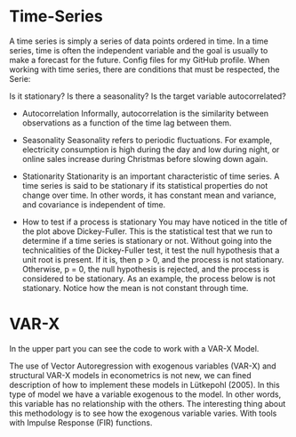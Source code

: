 # Time-Series

A time series is simply a series of data points ordered in time. In a time series, time is often the independent variable and the goal is usually to make a forecast for the future.
Config files for my GitHub profile. When working with time series, there are conditions that must be respected, the Serie:

Is it stationary?
Is there a seasonality?
Is the target variable autocorrelated?

- Autocorrelation
Informally, autocorrelation is the similarity between observations as a function of the time lag between them.

- Seasonality
Seasonality refers to periodic fluctuations. For example, electricity consumption is high during the day and low during night, or online sales increase during Christmas before slowing down again.

- Stationarity
Stationarity is an important characteristic of time series. A time series is said to be stationary if its statistical properties do not change over time. In other words, it has constant mean and variance, and covariance is independent of time.

- How to test if a process is stationary
You may have noticed in the title of the plot above Dickey-Fuller. This is the statistical test that we run to determine if a time series is stationary or not.
Without going into the technicalities of the Dickey-Fuller test, it test the null hypothesis that a unit root is present.
If it is, then p > 0, and the process is not stationary.
Otherwise, p = 0, the null hypothesis is rejected, and the process is considered to be stationary.
As an example, the process below is not stationary. Notice how the mean is not constant through time.

# VAR-X

In the upper part you can see the code to work with a VAR-X Model.

The use of Vector Autoregression with exogenous variables (VAR-X) and structural VAR-X models in econometrics is not new, we can fined description of how to implement these models in  Lütkepohl (2005). 
In this type of model we have a variable exogenous to the model. In other words, this variable has no relationship with the others. The interesting thing about this methodology is to see how the exogenous variable varies. With tools with Impulse Response (FIR) functions.

